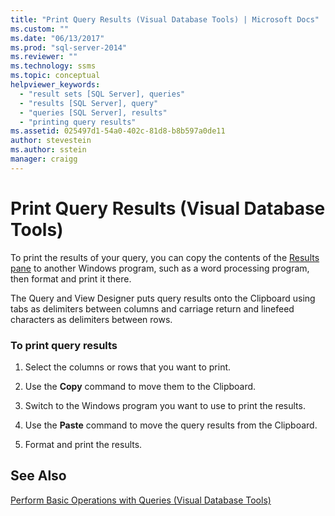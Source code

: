 ```yaml
---
title: "Print Query Results (Visual Database Tools) | Microsoft Docs"
ms.custom: ""
ms.date: "06/13/2017"
ms.prod: "sql-server-2014"
ms.reviewer: ""
ms.technology: ssms
ms.topic: conceptual
helpviewer_keywords: 
  - "result sets [SQL Server], queries"
  - "results [SQL Server], query"
  - "queries [SQL Server], results"
  - "printing query results"
ms.assetid: 025497d1-54a0-402c-81d8-b8b597a0de11
author: stevestein
ms.author: sstein
manager: craigg
---
```

# Print Query Results (Visual Database Tools)
  To print the results of your query, you can copy the contents of the [Results pane](visual-database-tools.md) to another Windows program, such as a word processing program, then format and print it there.  
  
 The Query and View Designer puts query results onto the Clipboard using tabs as delimiters between columns and carriage return and linefeed characters as delimiters between rows.  
  
### To print query results  
  
1.  Select the columns or rows that you want to print.  
  
2.  Use the **Copy** command to move them to the Clipboard.  
  
3.  Switch to the Windows program you want to use to print the results.  
  
4.  Use the **Paste** command to move the query results from the Clipboard.  
  
5.  Format and print the results.  
  
## See Also  
 [Perform Basic Operations with Queries &#40;Visual Database Tools&#41;](perform-basic-operations-with-queries-visual-database-tools.md)  
  
  
